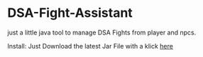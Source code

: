 # DSA-Fight-Assistant
just a little java tool to manage DSA Fights from player and npcs. 

Install:
Just Download the latest Jar File with a klick [here](../raw/master/DSA-Fight-Assistant.jar)
